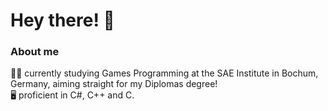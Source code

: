 # Hey there! 👋

### About me
 


👨‍🎓 currently studying Games Programming at the SAE Institute in Bochum, Germany, aiming straight for my Diplomas degree!  
🖥️ proficient in C#, C++ and C.    





<!--
**Schildgard/Schildgard** is a ✨ _special_ ✨ repository because its `README.md` (this file) appears on your GitHub profile.

Here are some ideas to get you started:

- 🔭 I’m currently working on ... 
- 🌱 I’m currently learning ...
- 👯 I’m looking to collaborate on ...
- 🤔 I’m looking for help with ...
- 💬 Ask me about ...
- 📫 How to reach me: ...
- 😄 Pronouns: ...
- ⚡ Fun fact: ...
-->

